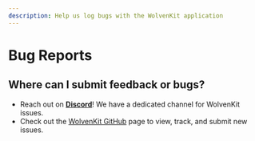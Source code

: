```yaml
---
description: Help us log bugs with the WolvenKit application
---
```


# Bug Reports

## Where can I submit feedback or bugs?

* Reach out on [**Discord**](community.md)! We have a dedicated channel for WolvenKit issues.
* Check out the [WolvenKit GitHub](https://github.com/WolvenKit/WolvenKit) page to view, track, and submit new issues.
